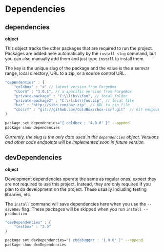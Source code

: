 # Dependencies

## dependencies

**object**

This object tracks the other packages that are required to run the project.  Packages are added here automatically by the `install slug` command, but you can also manually add them and just type `install` to install them.

The key is the unique slug of the package and the value is the a semvar range, local directory, URL to a zip, or a source control URL.

```javascript
"dependencies" : {
    "coldbox" : "x" // latest version from ForgeBox
    "cborm" : "1.0.1", // a specific version from ForgeBox
    "private-package" : "C:\\libs\\foo", // local folder
    "private-package2" : "C:\\libs\\foo.zip", // local file
    "baz" : "http://site.com/baz.zip", // URL to zip file
    "cbcsrf" : "git://github.com/ColdBox/cbox-csrf.git"  // Git endpoint
}
```

```bash
package set dependencies="{ coldbox : '4.0.0' }" --append
package show dependencies
```

*Currently, the slug is the only data used in the `dependencies` object.  Versions and other code endpoints will be implemented soon in future version.*

## devDependencies

**object**

Development dependencies operate the same as regular ones, expect they are not required to use this project.  Instead, they are only required if you plan to do development on the project.  These usually including testing libraries, etc.

The `install` command will save dependencies here when you use the `--saveDev` flag.  These packages will be skipped when you run `install --production`

```javascript
"devDependencies" : {
    "testbox" : "2.0"
}
```

```bash
package set devDependencies="{ cbdebugger : '1.0.0' }" --append
package show devDependencies
```





